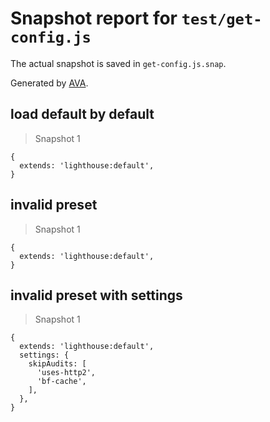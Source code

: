 # Snapshot report for `test/get-config.js`

The actual snapshot is saved in `get-config.js.snap`.

Generated by [AVA](https://avajs.dev).

## load default by default

> Snapshot 1

    {
      extends: 'lighthouse:default',
    }

## invalid preset

> Snapshot 1

    {
      extends: 'lighthouse:default',
    }

## invalid preset with settings

> Snapshot 1

    {
      extends: 'lighthouse:default',
      settings: {
        skipAudits: [
          'uses-http2',
          'bf-cache',
        ],
      },
    }

